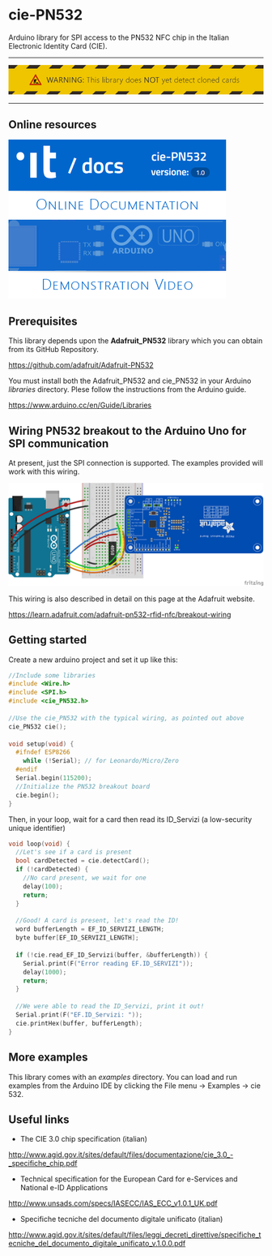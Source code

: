 # cie-PN532
Arduino library for SPI access to the PN532 NFC chip in the Italian Electronic Identity Card (CIE).

___
![Warning](images/warning.png "This library does NOT yet detect cloned cards")
___

## Online resources
[![Online documentation](images/documentation.png "Online documentation")](https://cie-pn532.azurewebsites.net) [![Demonstration video](images/video.png "Demonstration video")](https://www.youtube.com/watch?v=xGILUdw0EKQ)


## Prerequisites
This library depends upon the **Adafruit_PN532** library which you can obtain from its GitHub Repository.

https://github.com/adafruit/Adafruit-PN532

You must install both the Adafruit_PN532 and cie_PN532 in your Arduino _libraries_ directory.
Plese follow the instructions from the Arduino guide.

https://www.arduino.cc/en/Guide/Libraries


## Wiring PN532 breakout to the Arduino Uno for SPI communication
At present, just the SPI connection is supported. The examples provided will work with this wiring.

![images/pn532-wiring-spi.png](images/pn532-wiring-spi.png)

This wiring is also described in detail on this page at the Adafruit website.

https://learn.adafruit.com/adafruit-pn532-rfid-nfc/breakout-wiring

## Getting started

Create a new arduino project and set it up like this:
```C++
//Include some libraries
#include <Wire.h>
#include <SPI.h>
#include <cie_PN532.h>

//Use the cie_PN532 with the typical wiring, as pointed out above
cie_PN532 cie();

void setup(void) {
  #ifndef ESP8266
    while (!Serial); // for Leonardo/Micro/Zero
  #endif
  Serial.begin(115200);
  //Initialize the PN532 breakout board
  cie.begin();
}
```
Then, in your loop, wait for a card then read its ID_Servizi (a low-security unique identifier)

```C++
void loop(void) {
  //Let's see if a card is present
  bool cardDetected = cie.detectCard();
  if (!cardDetected) {
    //No card present, we wait for one
    delay(100);
    return;
  }

  //Good! A card is present, let's read the ID!
  word bufferLength = EF_ID_SERVIZI_LENGTH;
  byte buffer[EF_ID_SERVIZI_LENGTH];

  if (!cie.read_EF_ID_Servizi(buffer, &bufferLength)) {
    Serial.print(F("Error reading EF.ID_SERVIZI"));
    delay(1000);
    return;
  }

  //We were able to read the ID_Servizi, print it out!
  Serial.print(F("EF.ID_Servizi: "));
  cie.printHex(buffer, bufferLength);
}
```

## More examples
This library comes with an _examples_ directory. You can load and run examples from the Arduino IDE by clicking the File menu -> Examples -> cie 532.


## Useful links
 * The CIE 3.0 chip specification (italian)

 http://www.agid.gov.it/sites/default/files/documentazione/cie_3.0_-_specifiche_chip.pdf

 * Technical specification for the European Card for e-Services and National e-ID Applications

 http://www.unsads.com/specs/IASECC/IAS_ECC_v1.0.1_UK.pdf

 * Specifiche tecniche del documento digitale unificato (italian)
 
 http://www.agid.gov.it/sites/default/files/leggi_decreti_direttive/specifiche_tecniche_del_documento_digitale_unificato_v.1.0.0.pdf